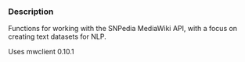 ### Description

Functions for working with the SNPedia MediaWiki API, with a focus on creating text datasets for NLP.

Uses mwclient 0.10.1
